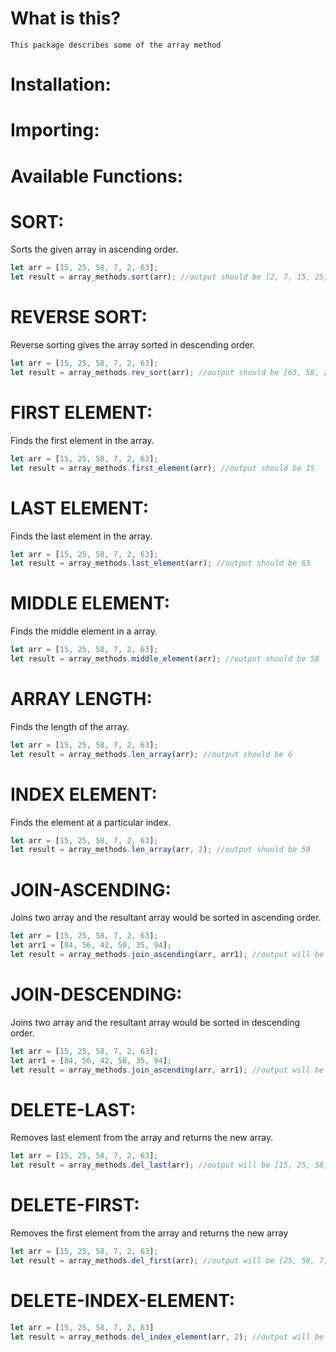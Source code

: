 # What is this?
    This package describes some of the array method

# Installation:

# Importing:

# Available Functions:

# SORT:
Sorts the given array in ascending order.

```javascript
let arr = [15, 25, 58, 7, 2, 63];
let result = array_methods.sort(arr); //output should be [2, 7, 15, 25, 58, 63]
```

# REVERSE SORT:
Reverse sorting gives the array sorted in descending order.

```javascript
let arr = [15, 25, 58, 7, 2, 63];
let result = array_methods.rev_sort(arr); //output should be [63, 58, 25, 15, 7, 2]
```

# FIRST ELEMENT:
Finds the first element in the array.

```javascript
let arr = [15, 25, 58, 7, 2, 63];
let result = array_methods.first_element(arr); //output should be 15
```

# LAST ELEMENT:
Finds the last element in the array.

```javascript
let arr = [15, 25, 58, 7, 2, 63];
let result = array_methods.last_element(arr); //output should be 63
```

# MIDDLE ELEMENT:
Finds the middle element in a array.

```javascript
let arr = [15, 25, 58, 7, 2, 63];
let result = array_methods.middle_element(arr); //output should be 58
```

# ARRAY LENGTH:
Finds the length of the array.

```javascript
let arr = [15, 25, 58, 7, 2, 63];
let result = array_methods.len_array(arr); //output should be 6
```

# INDEX ELEMENT:
Finds the element at a particular index.

```javascript
let arr = [15, 25, 58, 7, 2, 63];
let result = array_methods.len_array(arr, 2); //output should be 58
```

# JOIN-ASCENDING:
Joins two array and the resultant array would be sorted in ascending order.

```javascript
let arr = [15, 25, 58, 7, 2, 63];
let arr1 = [84, 56, 42, 50, 35, 94];
let result = array_methods.join_ascending(arr, arr1); //output will be [2, 7, 15, 25, 35, 42, 50, 56, 58, 63, 84, 94]
```

# JOIN-DESCENDING:
Joins two array and the resultant array would be sorted in descending order.

```javascript
let arr = [15, 25, 58, 7, 2, 63];
let arr1 = [84, 56, 42, 50, 35, 94];
let result = array_methods.join_ascending(arr, arr1); //output will be [94, 84, 63, 58, 56, 50, 42, 35, 25, 15, 7, 2]
```

# DELETE-LAST:
Removes last element from the array and returns the new array.

```javascript
let arr = [15, 25, 58, 7, 2, 63];
let result = array_methods.del_last(arr); //output will be [15, 25, 58, 7, 2]
```

# DELETE-FIRST:
Removes the first element from the array and returns the new array

```javascript
let arr = [15, 25, 58, 7, 2, 63];
let result = array_methods.del_first(arr); //output will be [25, 58, 7, 2, 63]
```

# DELETE-INDEX-ELEMENT:

```javascript
let arr = [15, 25, 58, 7, 2, 63]
let result = array_methods.del_index_element(arr, 2); //output will be [15, 25, 7, 2, 63]
```
